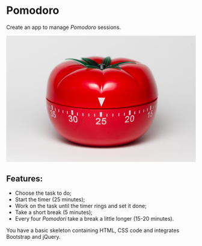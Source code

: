 # Pomodoro

Create an app to manage _Pomodoro_ sessions.

![Pomodoro Timer](pomodoro.jpg)

## Features:

* Choose the task to do;
* Start the timer (25 minutes);
* Work on the task until the timer rings and set it done;
* Take a short break (5 minutes);
* Every four _Pomodori_ take a break a little longer (15-20 minutes).

You have a basic skeleton containing HTML, CSS code and integrates Bootstrap and jQuery.
